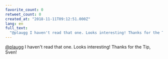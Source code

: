```yaml
---
favorite_count: 0
retweet_count: 0
created_at: "2018-11-11T09:12:51.000Z"
lang: en
full_text:
  "@plaugg I haven't read that one. Looks interesting! Thanks for the Tip, Sven!"
---
```


[@plaugg](https://twitter.com/plaugg) I haven't read that one. Looks
interesting! Thanks for the Tip, Sven!
